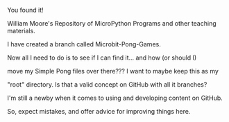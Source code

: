 You found it!

William Moore's Repository of MicroPython Programs and other teaching materials.

I have created a branch called Microbit-Pong-Games.

Now all I need to do is to see if I can find it... and how (or should I) 

move my Simple Pong files over there??? I want to maybe keep this as  my 

"root" directory. Is that a valid concept on GitHub with all it branches?

I'm still a newby when it comes to using and developing content on GitHub. 

So, expect mistakes, and offer advice for improving things here.
